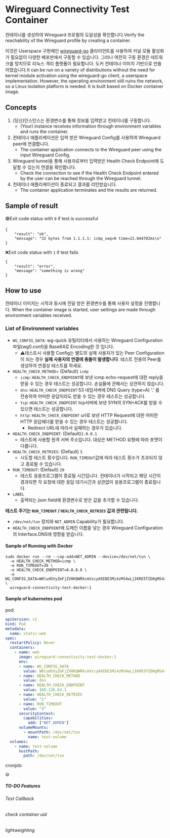 # Wireguard Connectivity Test Container

컨테이너를 생성하여 Wireguard 프로필의 도달성을 확인합니다.Verify the reachability of the Wireguard profile by creating a container.

이것은 Userspace 구현체인 [wireguard-go](https://github.com/Wireuard/wireguard-go) 클라이언트를 사용하여 커널 모듈 활성화가 필요없이 다양한 배포판에서 구동할 수 있습니다. 그러나 여전히 구동 환경은 네트워크를 망치므로 리눅스 격리 플랫폼이 필요합니다. 도커 컨테이너 이미지 기반으로 만들어졌습니다.It can be run on a variety of distributions without the need for kernel module activation using the wireguard-go client, a userspace implementation. However, the operating environment still ruins the network, so a Linux isolation platform is needed. It is built based on Docker container image.


## Concepts

1. (당신)인스턴스는 환경변수를 통해 정보를 입력받고 컨테이너를 구동합니다.
    - (Your) instance receives information through environment variables and runs the container.
2. 컨테이너 애플리케이션은 입력 받은 Wireguard Config를 사용하여 Wireguard peer에 연결합니다.
    - The container application connects to the Wireguard peer using the input Wireguard Config.
3. Wireguard tunnel을 통해 사용자로부터 입력받은 Health Check Endpoint에 도달할 수 있는지 연결을 확인합니다.
    - Check the connection to see if the Health Check Endpoint entered by the user can be reached through the Wireguard tunnel.
4. 컨테이너 애플리케이션이 종료되고 결과를 리턴받습니다.
   - The container application terminates and the results are returned.

## Sample of result

🟢Exit code status with `0` if test is successful
```
{
    "result": "ok",
    "message": "32 bytes from 1.1.1.1: icmp_seq=0 time=22.844702ms\n"
}
```

❌Exit code status with `1` if test fails

```
{
    "result": "error",
    "message": "something is wrong"
}
```

## How to use

컨테이너 이미지는 시작과 동시에 전달 받은 환경변수를 통해 사용자 설정을 진행합니다.
When the container image is started, user settings are made through environment variables received.

### List of Environment variables

- `WG_CONFIG_DATA`: wg-quick 유틸리티에서 사용하는 Wireguard Configuration파일(wg0.conf)을 Base64로 Encoding한 것 입니다.
  - ⚠️테스트시 사용할 Config는 별도의 실제 사용자가 있는 Peer Configuration이 되는 경우 **실제 사용자의 연결에 충돌이 발생합니다**. 테스트 전용의 Peer를 생성하여 연결성 테스트를 하세요.
- `HEALTH_CHECK_METHOD`= (Default) `icmp`
  - `icmp`: `HEALTH_CHECK_ENDPOINT`에 보낸 icmp echo-request에 대한 reply을 받을 수 있는 경우 테스트는 성공합니다. 손실율에 관해서는 상관하지 않습니다.
  - `dns`: `HEALTH_CHECK_ENDPOINT`:53 네임서버에 DNS Query (type=A) '.' 를 전송하여 어떠한 응답이라도 받을 수 있는 경우 테스트는 성공합니다.
  - `tcp`: `HEALTH_CHECK_ENDPOINT` tcp서버에 보낸 SYN의 SYN+ACK를 받을 수 있으면 테스트는 성공합니다.
  - `http`: `HEALTH_CHECK_ENDPOINT` url로 보낸 HTTP Request에 대한 어떠한 HTTP 응답헤더를 받을 수 있는 경우 테스트는 성공합니다.
    - Redirect URL에 따라서 실패하는 경우가 있습니다.
- `HEALTH_CHECK_ENDPOINT`: (Default)`1.0.0.1`
  - 테스트에 사용할 원격 서버 주소입니다. 대상은 METHOD 유형에 따라 포맷이 다릅니다.
- `HEALTH_CHECK_RETRIES`: (Default) `5`
  - 시도할 테스트 횟수입니다. `RUN_TIMEOUT`값에 따라 테스트 횟수가 초과되지 않고 종료될 수 있습니다.
- `RUN_TIMEOUT`: (Default) `20`
  - 테스트 응용프로그램이 종료될 시간입니다. 컨테이너가 시작되고 해당 시간이 경과되면 각 요청에 대한 응답 대기시간과 상관없이 응용프로그램이 종료됩니다. 
- `LABEL`
  - 출력되는 json field에 환경변수로 받은 값을 추가할 수 있습니다.
  
**테스트 주기는 `RUN_TIMEOUT` / `HEALTH_CHECK_RETRIES` 값과 관련됩니다.**

- `/dev/net/tun` 장치와 `NET_ADMIN` Capability가 필요합니다.
- `HEALTH_CHECK_ENDPOINT`에 도메인 이름을 넣는 경우 Wireguard Configuration의 Interface.DNS에 영향을 받습니다.

#### Sample of Running with Docker

```
sudo docker run --rm --cap-add=NET_ADMIN --device=/dev/net/tun \
  -e HEALTH_CHECK_METHOD=icmp \
  -e RUN_TIMEOUT=30 \
  -e HEALTH_CHECK_ENDPOINT=8.8.8.8 \
  -e WG_CONFIG_DATA=W0ludGVyZmFjZV0KQWRkcmVzcyA9IDE3Mi4zMS4wLjIKRE5TID0gMS4xLjEuMSwxLjAuMC4xClByaXZhdGVLZXkgPSBEOVE4dDN5S3VqQmVGTU1yaUFoanI0SFdGcFUrdUNLdGhtbFBvcTVRenlVPQoKW1BlZXJdCkFsbG93ZWRJUHMgPSAwLjAuMC4wLzAKRW5kcG9pbnQgPSAxNjIuMTU5LjE5Mi4xOjIwNDgKUHVibGljS2V5ID0gN0QwVmZqOWxQUWg4a2dPdWZ0UHlmWkhKb2RHS0ZPNWs3UXBLWUY2Y0J3ND0= \
  wireguard-connectivity-test-docker:1
```

#### Sample of kubernetes pod

pod:

```yaml
apiVersion: v1
kind: Pod
metadata:
  name: static-web
spec:
  restartPolicy: Never
  containers:
    - name: web
      image: wireguard-connectivity-test-docker:1
      env:
      - name: WG_CONFIG_DATA
        value: W0ludGVyZmFjZV0KQWRkcmVzcyA9IDE3Mi4zMS4wLjIKRE5TID0gMS4xLjEuMSwxLjAuMC4xClByaXZhdGVLZXkgPSBEOVE4dDN5S3VqQmVGTU1yaUFoanI0SFdGcFUrdUNLdGhtbFBvcTVRenlVPQoKW1BlZXJdCkFsbG93ZWRJUHMgPSAwLjAuMC4wLzAKRW5kcG9pbnQgPSAxNjIuMTU5LjE5Mi4xOjIwNDgKUHVibGljS2V5ID0gN0QwVmZqOWxQUWg4a2dPdWZ0UHlmWkhKb2RHS0ZPNWs3UXBLWUY2Y0J3ND0=
      - name: HEALTH_CHECK_METHOD
        value: dns
      - name: HEALTH_CHECK_ENDPOINT
        value: 168.126.63.1
      - name: HEALTH_CHECK_RETRIES
        value: "1"
      - name: RUN_TIMEOUT
        value: "3"
      securityContext:
        capabilities:
          add: ["NET_ADMIN"]
      volumeMounts:
        - mountPath: /dev/net/tun
          name: test-volume
  volumes:
    - name: test-volume
      hostPath:
        path: /dev/net/tun
```

cronjob:

```
😅
```




##### TO-DO Features
###### Test Callback
###### check container uid
###### lightweighting